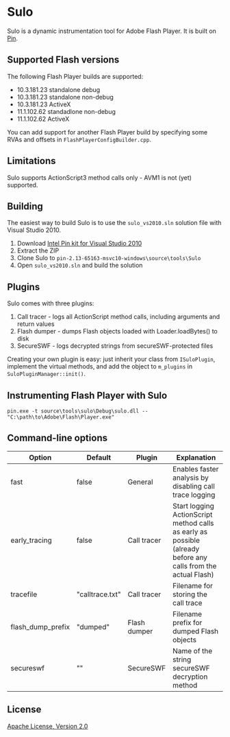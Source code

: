 Sulo
====

Sulo is a dynamic instrumentation tool for Adobe Flash Player. It is built on [Pin](https://software.intel.com/en-us/articles/pin-a-dynamic-binary-instrumentation-tool).

Supported Flash versions
------------------------

The following Flash Player builds are supported:

* 10.3.181.23 standalone debug
* 10.3.181.23 standalone non-debug
* 10.3.181.23 ActiveX
* 11.1.102.62 standadlone non-debug
* 11.1.102.62 ActiveX

You can add support for another Flash Player build by specifying some RVAs and offsets in `FlashPlayerConfigBuilder.cpp`.

Limitations
-----------

Sulo supports ActionScript3 method calls only - AVM1 is not (yet) supported.

Building
--------

The easiest way to build Sulo is to use the `sulo_vs2010.sln` solution file with Visual Studio 2010.

1. Download [Intel Pin kit for Visual Studio 2010](http://software.intel.com/sites/landingpage/pintool/downloads/pin-2.13-65163-msvc10-windows.zip)
2. Extract the ZIP
3. Clone Sulo to `pin-2.13-65163-msvc10-windows\source\tools\Sulo`
4. Open `sulo_vs2010.sln` and build the solution

Plugins
-------

Sulo comes with three plugins:

1. Call tracer - logs all ActionScript method calls, including arguments and return values
2. Flash dumper - dumps Flash objects loaded with Loader.loadBytes() to disk
3. SecureSWF - logs decrypted strings from secureSWF-protected files

Creating your own plugin is easy: just inherit your class from `ISuloPlugin`, implement the virtual methods, and add the object to `m_plugins` in `SuloPluginManager::init()`.

Instrumenting Flash Player with Sulo
------------------------------------

```
pin.exe -t source\tools\sulo\Debug\sulo.dll -- "C:\path\to\Adobe\Flash\Player.exe"
```

Command-line options
--------------------

| Option | Default | Plugin | Explanation |
|--------|---------|--------|--------------|
|fast | false | General | Enables faster analysis by disabling call trace logging |
|early_tracing | false | Call tracer | Start logging ActionScript method calls as early as possible (already before any calls from the actual Flash) |
|tracefile | "calltrace.txt" | Call tracer | Filename for storing the call trace |
|flash_dump_prefix | "dumped" | Flash dumper | Filename prefix for dumped Flash objects |
|secureswf | "" | SecureSWF | Name of the string secureSWF decryption method |


License
-------

[Apache License, Version 2.0](http://www.apache.org/licenses/LICENSE-2.0)
